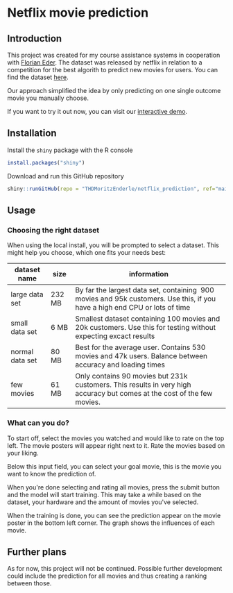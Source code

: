 # Netflix movie prediction

## Introduction

This project was created for my course assistance systems in cooperation with [Florian Eder](https://github.com/FlorianEder). The dataset was released by netflix in relation to a competition for the best algorith to predict new movies for users. You can find the dataset [here](https://www.kaggle.com/netflix-inc/netflix-prize-data). 

Our approach simplified the idea by only predicting on one single outcome movie you manually choose.

If you want to try it out now, you can visit our [interactive demo](https://thdmoritzenderle.shinyapps.io/netflix_prediction/).

## Installation

Install the `shiny` package with the R console

```r
install.packages("shiny")
```

Download and run this GitHub repository

```r
shiny::runGitHub(repo = "THDMoritzEnderle/netflix_prediction", ref="main") 
```

## Usage

### Choosing the right dataset

When using the local install, you will be prompted to select a dataset. This might help you choose, which one fits your needs best:

| dataset name    | size   | information                                                                                                                 |
| --------------- | ------ | --------------------------------------------------------------------------------------------------------------------------- |
| large data set  | 232 MB | By far the largest data set, containing  900 movies and 95k customers. Use this, if you have a high end CPU or lots of time |
| small data set  | 6 MB   | Smallest dataset containing 100 movies and 20k customers. Use this for testing without expecting excact results             |
| normal data set | 80 MB  | Best for the average user. Contains 530 movies and 47k users. Balance between accuracy and loading times                    |
| few movies      | 61 MB  | Only contains 90 movies but 231k customers. This results in very high accuracy but comes at the cost of the few movies.     |

### What can you do?

To start off, select the movies you watched and would like to rate on the top left. The movie posters will appear right next to it. Rate the movies based on your liking. 

Below this input field, you can select your goal movie, this is the movie you want to know the prediction of.

When you're done selecting and rating all movies, press the submit button and the model will start training. This may take a while based on the dataset, your hardware and the amount of movies you've selected.

When the training is done, you can see the prediction appear on the movie poster in the bottom left corner. The graph shows the influences of each movie.

## Further plans

As for now, this project will not be continued. Possible further development could include the prediction for all movies and thus creating a ranking between those.
